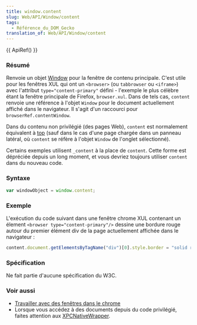 ```yaml
---
title: window.content
slug: Web/API/Window/content
tags:
  - Référence_du_DOM_Gecko
translation_of: Web/API/Window/content
---
```

{{ ApiRef() }}

### Résumé

Renvoie un objet [Window](fr/DOM/window) pour la fenêtre de contenu principale. C'est utile pour les fenêtres XUL qui ont un `<browser>` (ou `tabbrowser` ou `<iframe>`) avec l'attribut `type="content-primary"` défini - l'exemple le plus célèbre étant la fenêtre principale de Firefox, `browser.xul`. Dans de tels cas, `content` renvoie une référence à l'objet `Window` pour le document actuellement affiché dans le navigateur. Il s'agit d'un raccourci pour `browserRef.contentWindow`.

Dans du contenu non privilégié (des pages Web), `content` est normalement équivalent à [top](fr/DOM/window.top) (sauf dans le cas d'une page chargée dans un panneau latéral, où `content` se réfère à l'objet `Window` de l'onglet sélectionné).

Certains exemples utilisent `_content` à la place de `content`. Cette forme est dépréciée depuis un long moment, et vous devriez toujours utiliser `content` dans du nouveau code.

### Syntaxe

```js
var windowObject = window.content;
```

### Exemple

L'exécution du code suivant dans une fenêtre chrome XUL contenant un élement `<browser type="content-primary"/>` dessine une bordure rouge autour du premier élément div de la page actuellement affichée dans le navigateur&nbsp;:

```js
content.document.getElementsByTagName("div")[0].style.border = "solid red 1px";
```

### Spécification

Ne fait partie d'aucune spécification du W3C.

### Voir aussi

- [Travailler avec des fenêtres dans le chrome](fr/Travailler_avec_des_fen%c3%aatres_dans_le_chrome)
- Lorsque vous accédez à des documents depuis du code privilégié, faites attention aux [XPCNativeWrapper](fr/XPCNativeWrapper).
